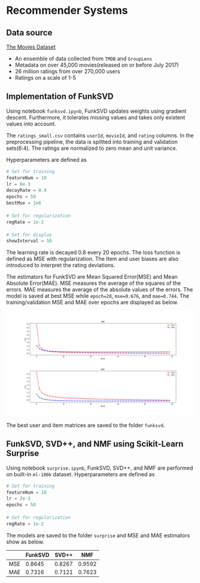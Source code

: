 # Recommender Systems

## Data source

[The Movies Dataset](https://www.kaggle.com/rounakbanik/the-movies-dataset)
- An ensemble of data collected from `TMDB` and `GroupLens`
- Metadata on over 45,000 movies(released on or before July 2017)
- 26 million ratings from over 270,000 users
- Ratings on a scale of 1-5


## Implementation of FunkSVD

Using notebook `funksvd.ipynb`, FunkSVD updates weights using gradient descent. Furthermore, it tolerates missing values and takes only existent values into account.

The `ratings_small.csv` contains `userId`, `movieId`, and `rating` columns. In the preprocessing pipeline, the data is spiltted into training and validation sets(6:4). The ratings are normalized to zero mean and unit variance.

Hyperparameters are defined as

```python
# Set for training
featureNum = 10
lr = 8e-3
decayRate = 0.9
epochs = 50
bestMse = 1e6

# Set for regularization
regRate = 1e-2

# Set for display
showInterval = 10
```

The learning rate is decayed 0.8 every 20 epochs. The loss function is defined as MSE with regularization. The Item and user biases are also introduced to interpret the rating deviations.

The estimators for FunkSVD are Mean Squared Error(MSE) and Mean Absolute Error(MAE). MSE measures the average of the squares of the errors. MAE measures the average of the absolute values of the errors. The model is saved at best MSE while `epoch=28`, `mse=0.676`, and `mae=0.744`. The training/validation MSE and MAE over epochs are displayed as below.

![FunkSVD Loss Plot](funksvd/loss.png)

The best user and item matrices are saved to the folder `funksvd`. 

## FunkSVD, SVD++, and NMF using Scikit-Learn Surprise

Using notebook `surprise.ipynb`, FunkSVD, SVD++, and NMF are performed on built-in `ml-100k` dataset. Hyperparameters are defined as

```python
# Set for training
featureNum = 10
lr = 2e-3
epochs = 50

# Set for regularization
regRate = 1e-2
```

The models are saved to the folder `surprise` and MSE and MAE estimators show as below. 

|     | FunkSVD | SVD++  | NMF    |
|-----|---------|--------|--------|
| MSE | 0.8645  | 0.8267 | 0.9592 |
| MAE | 0.7316  | 0.7121 | 0.7623 |
